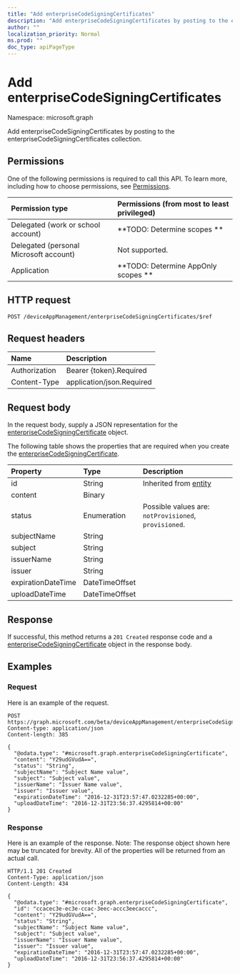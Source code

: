 ```yaml
---
title: "Add enterpriseCodeSigningCertificates"
description: "Add enterpriseCodeSigningCertificates by posting to the enterpriseCodeSigningCertificates collection."
author: ""
localization_priority: Normal
ms.prod: ""
doc_type: apiPageType
---
```


# Add enterpriseCodeSigningCertificates

Namespace: microsoft.graph

Add enterpriseCodeSigningCertificates by posting to the enterpriseCodeSigningCertificates collection.

## Permissions
One of the following permissions is required to call this API. To learn more, including how to choose permissions, see [Permissions](/concepts/permissions-reference.md).

|Permission type|Permissions (from most to least privileged)|
|:---|:---|
|Delegated (work or school account)|**TODO: Determine scopes **|
|Delegated (personal Microsoft account)|Not supported.|
|Application|**TODO: Determine AppOnly scopes **|

## HTTP request
<!-- {
  "blockType": "ignored"
}
-->
``` http
POST /deviceAppManagement/enterpriseCodeSigningCertificates/$ref
```

## Request headers
|Name|Description|
|:---|:---|
|Authorization|Bearer {token}.Required|
|Content-Type|application/json.Required|

## Request body
In the request body, supply a JSON representation for the [enterpriseCodeSigningCertificate](../resources/enterprisecodesigningcertificate.md) object.

The following table shows the properties that are required when you create the [enterpriseCodeSigningCertificate](../resources/enterprisecodesigningcertificate.md).

|Property|Type|Description|
|:---|:---|:---|
|id|String| Inherited from [entity](../resources/entity.md)|
|content|Binary||
|status|Enumeration| Possible values are: `notProvisioned`, `provisioned`.|
|subjectName|String||
|subject|String||
|issuerName|String||
|issuer|String||
|expirationDateTime|DateTimeOffset||
|uploadDateTime|DateTimeOffset||



## Response
If successful, this method returns a `201 Created` response code and a [enterpriseCodeSigningCertificate](../resources/enterprisecodesigningcertificate.md) object in the response body.

## Examples

### Request
Here is an example of the request.
<!-- {
  "blockType": "request",
  "name": "create_enterprisecodesigningcertificate_from_"
}
-->
``` http
POST https://graph.microsoft.com/beta/deviceAppManagement/enterpriseCodeSigningCertificates
Content-type: application/json
Content-length: 385

{
  "@odata.type": "#microsoft.graph.enterpriseCodeSigningCertificate",
  "content": "Y29udGVudA==",
  "status": "String",
  "subjectName": "Subject Name value",
  "subject": "Subject value",
  "issuerName": "Issuer Name value",
  "issuer": "Issuer value",
  "expirationDateTime": "2016-12-31T23:57:47.0232285+00:00",
  "uploadDateTime": "2016-12-31T23:56:37.4295814+00:00"
}
```

### Response
Here is an example of the response. Note: The response object shown here may be truncated for brevity. All of the properties will be returned from an actual call.
<!-- {
  "blockType": "response",
  "truncated": true,
  "@odata.type": "microsoft.graph.enterprisecodesigningcertificate"
}
-->
``` http
HTTP/1.1 201 Created
Content-Type: application/json
Content-Length: 434

{
  "@odata.type": "#microsoft.graph.enterpriseCodeSigningCertificate",
  "id": "ccacec3e-ec3e-ccac-3eec-accc3eecaccc",
  "content": "Y29udGVudA==",
  "status": "String",
  "subjectName": "Subject Name value",
  "subject": "Subject value",
  "issuerName": "Issuer Name value",
  "issuer": "Issuer value",
  "expirationDateTime": "2016-12-31T23:57:47.0232285+00:00",
  "uploadDateTime": "2016-12-31T23:56:37.4295814+00:00"
}
```

